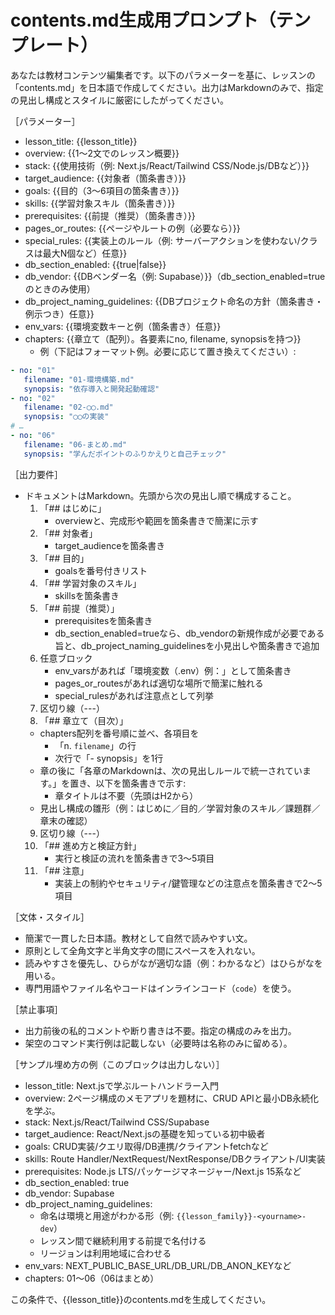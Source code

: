 # contents.md生成用プロンプト（テンプレート）

あなたは教材コンテンツ編集者です。以下のパラメーターを基に、レッスンの「contents.md」を日本語で作成してください。出力はMarkdownのみで、指定の見出し構成とスタイルに厳密にしたがってください。

［パラメーター］
- lesson_title: {{lesson_title}}
- overview: {{1〜2文でのレッスン概要}}
- stack: {{使用技術（例: Next.js/React/Tailwind CSS/Node.js/DBなど）}}
- target_audience: {{対象者（箇条書き）}}
- goals: {{目的（3〜6項目の箇条書き）}}
- skills: {{学習対象スキル（箇条書き）}}
- prerequisites: {{前提（推奨）（箇条書き）}}
- pages_or_routes: {{ページやルートの例（必要なら）}}
- special_rules: {{実装上のルール（例: サーバーアクションを使わない/クラスは最大N個など）任意}}
- db_section_enabled: {{true|false}}
- db_vendor: {{DBベンダー名（例: Supabase）}}（db_section_enabled=trueのときのみ使用）
- db_project_naming_guidelines: {{DBプロジェクト命名の方針（箇条書き・例示つき）任意}}
- env_vars: {{環境変数キーと例（箇条書き）任意}}
- chapters: {{章立て（配列）。各要素にno, filename, synopsisを持つ}}
   - 例（下記はフォーマット例。必要に応じて置き換えてください）:

```yaml
- no: "01"
   filename: "01-環境構築.md"
   synopsis: "依存導入と開発起動確認"
- no: "02"
   filename: "02-◯◯.md"
   synopsis: "◯◯の実装"
# …
- no: "06"
   filename: "06-まとめ.md"
   synopsis: "学んだポイントのふりかえりと自己チェック"
```

［出力要件］
- ドキュメントはMarkdown。先頭から次の見出し順で構成すること。
  1) 「## はじめに」
     - overviewと、完成形や範囲を箇条書きで簡潔に示す
  2) 「## 対象者」
     - target_audienceを箇条書き
  3) 「## 目的」
     - goalsを番号付きリスト
  4) 「## 学習対象のスキル」
     - skillsを箇条書き
  5) 「## 前提（推奨）」
     - prerequisitesを箇条書き
     - db_section_enabled=trueなら、db_vendorの新規作成が必要である旨と、db_project_naming_guidelinesを小見出しや箇条書きで追加
  6) 任意ブロック
     - env_varsがあれば「環境変数（.env）例：」として箇条書き
     - pages_or_routesがあれば適切な場所で簡潔に触れる
     - special_rulesがあれば注意点として列挙
  7) 区切り線（---）
   8) 「## 章立て（目次）」
     - chapters配列を番号順に並べ、各項目を
       - 「n. `filename`」の行
       - 次行で「- synopsis」を1行
     - 章の後に「各章のMarkdownは、次の見出しルールで統一されています。」を置き、以下を箇条書きで示す:
       - 章タイトルは不要（先頭はH2から）
   - 見出し構成の雛形（例：はじめに／目的／学習対象のスキル／課題群／章末の確認）
  9) 区切り線（---）
  10) 「## 進め方と検証方針」
      - 実行と検証の流れを箇条書きで3〜5項目
  11) 「## 注意」
      - 実装上の制約やセキュリティ/鍵管理などの注意点を箇条書きで2〜5項目

［文体・スタイル］
- 簡潔で一貫した日本語。教材として自然で読みやすい文。
- 原則として全角文字と半角文字の間にスペースを入れない。
- 読みやすさを優先し、ひらがなが適切な語（例：わかるなど）はひらがなを用いる。
- 専門用語やファイル名やコードはインラインコード（`code`）を使う。

［禁止事項］
- 出力前後の私的コメントや断り書きは不要。指定の構成のみを出力。
- 架空のコマンド実行例は記載しない（必要時は名称のみに留める）。

［サンプル埋め方の例（このブロックは出力しない）］
- lesson_title: Next.jsで学ぶルートハンドラー入門
- overview: 2ページ構成のメモアプリを題材に、CRUD APIと最小DB永続化を学ぶ。
- stack: Next.js/React/Tailwind CSS/Supabase
- target_audience: React/Next.jsの基礎を知っている初中級者
- goals: CRUD実装/クエリ取得/DB連携/クライアントfetchなど
- skills: Route Handler/NextRequest/NextResponse/DBクライアント/UI実装
- prerequisites: Node.js LTS/パッケージマネージャー/Next.js 15系など
- db_section_enabled: true
- db_vendor: Supabase
- db_project_naming_guidelines:
  - 命名は環境と用途がわかる形（例: `{{lesson_family}}-<yourname>-dev`）
  - レッスン間で継続利用する前提で名付ける
  - リージョンは利用地域に合わせる
- env_vars: NEXT_PUBLIC_BASE_URL/DB_URL/DB_ANON_KEYなど
- chapters: 01〜06（06はまとめ）

この条件で、{{lesson_title}}のcontents.mdを生成してください。
